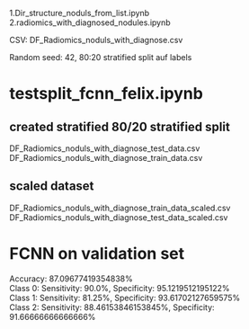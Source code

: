 1.Dir_structure_noduls_from_list.ipynb
2.radiomics_with_diagnosed_nodules.ipynb



CSV: DF_Radiomics_noduls_with_diagnose.csv

Random seed: 42, 80:20 stratified split auf labels

# testsplit_fcnn_felix.ipynb
## created stratified 80/20 stratified split
DF_Radiomics_noduls_with_diagnose_test_data.csv<br>
DF_Radiomics_noduls_with_diagnose_train_data.csv

## scaled dataset
DF_Radiomics_noduls_with_diagnose_train_data_scaled.csv<br>
DF_Radiomics_noduls_with_diagnose_test_data_scaled.csv

# FCNN on validation set
Accuracy: 87.09677419354838%<br>
Class 0: Sensitivity: 90.0%, Specificity: 95.1219512195122%<br>
Class 1: Sensitivity: 81.25%, Specificity: 93.61702127659575%<br>
Class 2: Sensitivity: 88.46153846153845%, Specificity: 91.66666666666666%
